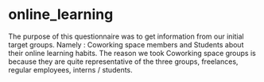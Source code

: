# online_learning

The purpose of this questionnaire was to get information from our initial target groups. Namely : Coworking space members and Students about their online learning habits. The reason we took Coworking space groups is because they are quite representative of the three groups, freelances, regular employees, interns / students.
